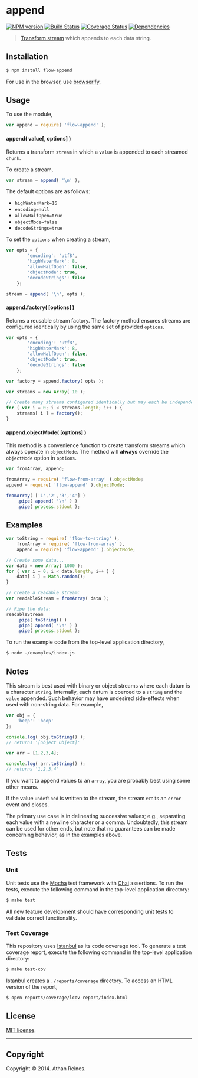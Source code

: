 append
===
[![NPM version][npm-image]][npm-url] [![Build Status][travis-image]][travis-url] [![Coverage Status][coveralls-image]][coveralls-url] [![Dependencies][dependencies-image]][dependencies-url]

> [Transform stream](http://nodejs.org/api/stream.html#stream_class_stream_transform) which appends to each data string.


## Installation

``` bash
$ npm install flow-append
```

For use in the browser, use [browserify](https://github.com/substack/node-browserify).


## Usage

To use the module,

``` javascript
var append = require( 'flow-append' );
```

#### append( value[, options] )

Returns a transform `stream` in which a `value` is appended to each streamed `chunk`. 

To create a stream,

``` javascript
var stream = append( '\n' );
```

The default options are as follows:
*	`highWaterMark=16`
*	`encoding=null`
*	`allowHalfOpen=true`
* 	`objectMode=false`
*	`decodeStrings=true`

To set the `options` when creating a stream,

``` javascript
var opts = {
		'encoding': 'utf8',
		'highWaterMark': 8,
		'allowHalfOpen': false,
		'objectMode': true,
		'decodeStrings': false
	};

stream = append( '\n', opts );
```


#### append.factory( [options] )

Returns a reusable stream factory. The factory method ensures streams are configured identically by using the same set of provided `options`.

``` javascript
var opts = {
		'encoding': 'utf8',
		'highWaterMark': 8,
		'allowHalfOpen': false,
		'objectMode': true,
		'decodeStrings': false
	};

var factory = append.factory( opts );

var streams = new Array( 10 );

// Create many streams configured identically but may each be independently written to...
for ( var i = 0; i < streams.length; i++ ) {
	streams[ i ] = factory();
}
```


#### append.objectMode( [options] )

This method is a convenience function to create transform streams which always operate in `objectMode`. The method will __always__ override the `objectMode` option in `options`.

``` javascript
var fromArray, append;

fromArray = require( 'flow-from-array' ).objectMode;
append = require( 'flow-append' ).objectMode;

fromArray( ['1','2','3','4'] )
	.pipe( append( '\n' ) )
	.pipe( process.stdout );
```


## Examples

``` javascript
var toString = require( 'flow-to-string' ),
	fromArray = require( 'flow-from-array' ),
	append = require( 'flow-append' ).objectMode;

// Create some data...
var data = new Array( 1000 );
for ( var i = 0; i < data.length; i++ ) {
	data[ i ] = Math.random();
}

// Create a readable stream:
var readableStream = fromArray( data );

// Pipe the data:
readableStream
	.pipe( toString() )
	.pipe( append( '\n' ) )
	.pipe( process.stdout );
```

To run the example code from the top-level application directory,

``` bash
$ node ./examples/index.js
```


## Notes

This stream is best used with binary or object streams where each datum is a character `string`. Internally, each datum is coerced to a `string` and the `value` appended. Such behavior may have undesired side-effects when used with non-string data. For example,

``` javascript
var obj = {
	'beep': 'boop'	
};

console.log( obj.toString() );
// returns '[object Object]'

var arr = [1,2,3,4];

console.log( arr.toString() );
// returns '1,2,3,4'
```

If you want to append values to an `array`, you are probably best using some other means.

If the value `undefined` is written to the stream, the stream emits an `error` event and closes.

The primary use case is in delineating successive values; e.g., separating each value with a newline character or a comma. Undoubtedly, this stream can be used for other ends, but note that no guarantees can be made concerning behavior, as in the examples above.


## Tests

### Unit

Unit tests use the [Mocha](http://visionmedia.github.io/mocha) test framework with [Chai](http://chaijs.com) assertions. To run the tests, execute the following command in the top-level application directory:

``` bash
$ make test
```

All new feature development should have corresponding unit tests to validate correct functionality.


### Test Coverage

This repository uses [Istanbul](https://github.com/gotwarlost/istanbul) as its code coverage tool. To generate a test coverage report, execute the following command in the top-level application directory:

``` bash
$ make test-cov
```

Istanbul creates a `./reports/coverage` directory. To access an HTML version of the report,

``` bash
$ open reports/coverage/lcov-report/index.html
```


## License

[MIT license](http://opensource.org/licenses/MIT). 


---
## Copyright

Copyright &copy; 2014. Athan Reines.


[npm-image]: http://img.shields.io/npm/v/flow-append.svg
[npm-url]: https://npmjs.org/package/flow-append

[travis-image]: http://img.shields.io/travis/flow-io/append-node/master.svg
[travis-url]: https://travis-ci.org/flow-io/append-node

[coveralls-image]: https://img.shields.io/coveralls/flow-io/append-node/master.svg
[coveralls-url]: https://coveralls.io/r/flow-io/append-node?branch=master

[dependencies-image]: http://img.shields.io/david/flow-io/append-node.svg
[dependencies-url]: https://david-dm.org/flow-io/append-node

[dev-dependencies-image]: http://img.shields.io/david/dev/flow-io/append-node.svg
[dev-dependencies-url]: https://david-dm.org/dev/flow-io/append-node

[github-issues-image]: http://img.shields.io/github/issues/flow-io/append-node.svg
[github-issues-url]: https://github.com/flow-io/append-node/issues
